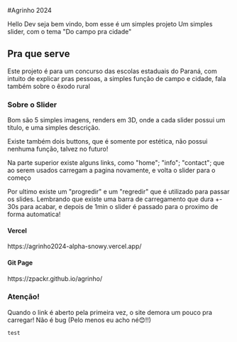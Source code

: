 #Agrinho 2024
<p>Hello Dev seja bem vindo, bom esse é um simples projeto
Um simples slider, com o tema "Do campo pra cidade"
</p>
<h2>Pra que serve</h2>
<p>Este projeto é para um concurso das escolas estaduais do Paraná,
com intuito de explicar pras pessoas, a simples função de campo e cidade, 
fala também sobre o êxodo rural</p>

<h3>Sobre o Slider</h3>
<p>Bom são 5 simples imagens, renders em 3D, onde a cada slider possui um
título, e uma simples descrição.</p>
<p>Existe também dois buttons, que é somente por estética, não possui nenhuma função,
talvez no futuro!</p>
<p>Na parte superior existe alguns links, como "home"; "info"; "contact"; que ao serem usados
carregam a pagina novamente, e volta o slider para o começo</p>
<p>Por ultimo existe um "progredir" e um "regredir" que é utilizado para passar os slides.
Lembrando que existe uma barra de carregamento que dura +- 30s para acabar, e depois de 1min
o slider é passado para o proximo de forma automatica!</p>

<h4>Vercel</h4>
https://agrinho2024-alpha-snowy.vercel.app/

<h4>Git Page</h4>
https://zpackr.github.io/agrinho/

<h3>Atenção!</h3>
<p>Quando o link é aberto pela primeira vez, o site demora um pouco pra carregar!
Não é bug   (Pelo menos eu acho né😊!!)</p>

```
test
```
